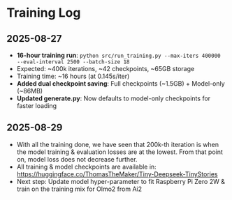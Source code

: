 # Training Log

## 2025-08-27
- **16-hour training run**: `python src/run_training.py --max-iters 400000 --eval-interval 2500 --batch-size 18`
- Expected: ~400k iterations, ~42 checkpoints, ~65GB storage
- Training time: ~16 hours (at 0.145s/iter)
- **Added dual checkpoint saving**: Full checkpoints (~1.5GB) + Model-only (~86MB)
- **Updated generate.py**: Now defaults to model-only checkpoints for faster loading

## 2025-08-29
- With all the training done, we have seen that 200k-th iteration is when the model training & evaluation losses are at the lowest. From that point on, model loss does not decrease further.
- All training & model checkpoints are available in: https://huggingface.co/ThomasTheMaker/Tiny-Deepseek-TinyStories
- Next step: Update model hyper-parameter to fit Raspberry Pi Zero 2W & train on the training mix for Olmo2 from Ai2
